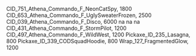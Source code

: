 CID_751_Athena_Commando_F_NeonCatSpy, 1800
CID_653_Athena_Commando_F_UglySweaterFrozen, 2500
CID_039_Athena_Commando_F_Disco, 6000
na
na
na
CID_431_Athena_Commando_F_StormPilot, 1200
CID_497_Athena_Commando_F_WildWest, 1200
Pickaxe_ID_235_Lasagna, 800
Pickaxe_ID_339_CODSquadHoodie, 800
Wrap_127_FragmentedGlow, 1200
